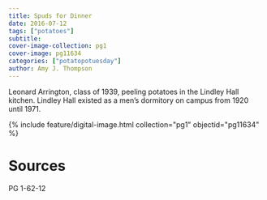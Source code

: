 ```yaml
---
title: Spuds for Dinner
date: 2016-07-12
tags: ["potatoes"]
subtitle: 
cover-image-collection: pg1
cover-image: pg11634
categories: ["potatopotuesday"]
author: Amy J. Thompson
---
```


Leonard Arrington, class of 1939, peeling potatoes in the Lindley Hall kitchen. Lindley Hall existed as a men’s dormitory on campus from 1920 until 1971.

{% include feature/digital-image.html collection="pg1" objectid="pg11634" %}

# Sources

PG 1-62-12